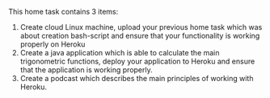 This home task contains 3 items:
1. Create cloud Linux machine, upload your previous home task which was about creation bash-script and ensure that your functionality is working properly on Heroku 
2. Create a java application which is able to calculate the main trigonometric functions, deploy your application to Heroku and ensure that the application is working properly.
3. Create a podcast which describes the main principles of working with Heroku. 
